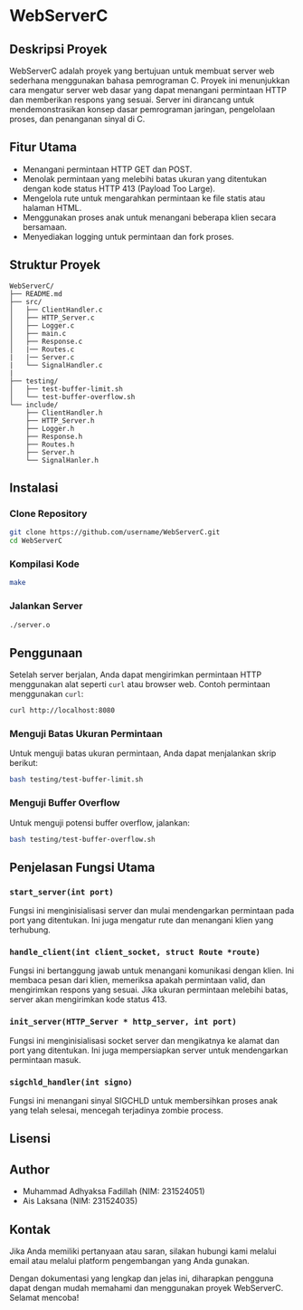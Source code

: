 # WebServerC

## Deskripsi Proyek

WebServerC adalah proyek yang bertujuan untuk membuat server web sederhana menggunakan bahasa pemrograman C. Proyek ini menunjukkan cara mengatur server web dasar yang dapat menangani permintaan HTTP dan memberikan respons yang sesuai. Server ini dirancang untuk mendemonstrasikan konsep dasar pemrograman jaringan, pengelolaan proses, dan penanganan sinyal di C.

## Fitur Utama

- Menangani permintaan HTTP GET dan POST.
- Menolak permintaan yang melebihi batas ukuran yang ditentukan dengan kode status HTTP 413 (Payload Too Large).
- Mengelola rute untuk mengarahkan permintaan ke file statis atau halaman HTML.
- Menggunakan proses anak untuk menangani beberapa klien secara bersamaan.
- Menyediakan logging untuk permintaan dan fork proses.

## Struktur Proyek

```plaintext
WebServerC/
├── README.md
├── src/
│   ├── ClientHandler.c
│   ├── HTTP_Server.c
│   ├── Logger.c
│   ├── main.c
│   ├── Response.c
│   |── Routes.c
|   |── Server.c
|   └── SignalHandler.c
|
├── testing/
│   ├── test-buffer-limit.sh
│   └── test-buffer-overflow.sh
└── include/
    ├── ClientHandler.h
    ├── HTTP_Server.h
    ├── Logger.h
    ├── Response.h
    ├── Routes.h
    ├── Server.h
    └── SignalHanler.h
```

## Instalasi

### Clone Repository

```bash
git clone https://github.com/username/WebServerC.git
cd WebServerC
```

### Kompilasi Kode

```bash
make
```

### Jalankan Server

```bash
./server.o
```

## Penggunaan

Setelah server berjalan, Anda dapat mengirimkan permintaan HTTP menggunakan alat seperti `curl` atau browser web. Contoh permintaan menggunakan `curl`:

```bash
curl http://localhost:8080
```

### Menguji Batas Ukuran Permintaan

Untuk menguji batas ukuran permintaan, Anda dapat menjalankan skrip berikut:

```bash
bash testing/test-buffer-limit.sh
```

### Menguji Buffer Overflow

Untuk menguji potensi buffer overflow, jalankan:

```bash
bash testing/test-buffer-overflow.sh
```

## Penjelasan Fungsi Utama

### `start_server(int port)`

Fungsi ini menginisialisasi server dan mulai mendengarkan permintaan pada port yang ditentukan. Ini juga mengatur rute dan menangani klien yang terhubung.

### `handle_client(int client_socket, struct Route *route)`

Fungsi ini bertanggung jawab untuk menangani komunikasi dengan klien. Ini membaca pesan dari klien, memeriksa apakah permintaan valid, dan mengirimkan respons yang sesuai. Jika ukuran permintaan melebihi batas, server akan mengirimkan kode status 413.

### `init_server(HTTP_Server * http_server, int port)`

Fungsi ini menginisialisasi socket server dan mengikatnya ke alamat dan port yang ditentukan. Ini juga mempersiapkan server untuk mendengarkan permintaan masuk.

### `sigchld_handler(int signo)`

Fungsi ini menangani sinyal SIGCHLD untuk membersihkan proses anak yang telah selesai, mencegah terjadinya zombie process.

## Lisensi

## Author

- Muhammad Adhyaksa Fadillah (NIM: 231524051)
- Ais Laksana (NIM: 231524035)

## Kontak

Jika Anda memiliki pertanyaan atau saran, silakan hubungi kami melalui email atau melalui platform pengembangan yang Anda gunakan.

Dengan dokumentasi yang lengkap dan jelas ini, diharapkan pengguna dapat dengan mudah memahami dan menggunakan proyek WebServerC. Selamat mencoba!
